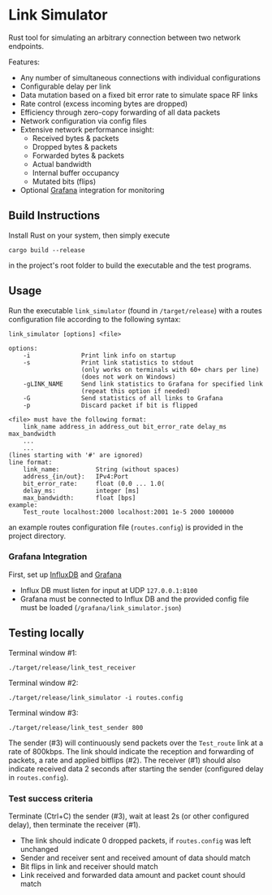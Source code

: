 # Link Simulator

Rust tool for simulating an arbitrary connection between two network endpoints.

Features:

- Any number of simultaneous connections with individual configurations
- Configurable delay per link
- Data mutation based on a fixed bit error rate to simulate space RF links
- Rate control (excess incoming bytes are dropped)
- Efficiency through zero-copy forwarding of all data packets
- Network configuration via config files
- Extensive network performance insight:
    * Received bytes & packets
    * Dropped bytes & packets
    * Forwarded bytes & packets
    * Actual bandwidth
    * Internal buffer occupancy
    * Mutated bits (flips)
- Optional [Grafana](https://grafana.com/) integration for monitoring

## Build Instructions

Install Rust on your system, then simply execute

```
cargo build --release
```

in the project's root folder to build the executable and the test programs.

## Usage

Run the executable `link_simulator` (found in `/target/release`) with a routes
configuration file according to the following syntax:


```
link_simulator [options] <file>

options:
    -i              Print link info on startup
    -s              Print link statistics to stdout
					(only works on terminals with 60+ chars per line)
					(does not work on Windows)
    -gLINK_NAME     Send link statistics to Grafana for specified link
                    (repeat this option if needed)
    -G              Send statistics of all links to Grafana
    -p              Discard packet if bit is flipped

<file> must have the following format:
    link_name address_in address_out bit_error_rate delay_ms max_bandwidth
    ...
    ...
(lines starting with '#' are ignored)
line format:
    link_name:          String (without spaces)
    address_{in/out}:   IPv4:Port
    bit_error_rate:     float (0.0 ... 1.0(
    delay_ms:           integer [ms]
    max_bandwidth:      float [bps]
example:
    Test_route localhost:2000 localhost:2001 1e-5 2000 1000000
```

an example routes configuration file (`routes.config`) is provided in the
project directory.

### Grafana Integration

First, set up [InfluxDB](https://www.influxdata.com/) and [Grafana](https://grafana.com/)
- Influx DB must listen for input at UDP `127.0.0.1:8100`
- Grafana must be connected to Influx DB and the provided config file must be loaded (`/grafana/link_simulator.json`)

## Testing locally

Terminal window #1:

```
./target/release/link_test_receiver
```

Terminal window #2:

```
./target/release/link_simulator -i routes.config
```

Terminal window #3:

```
./target/release/link_test_sender 800
```

The sender (#3) will continuously send packets over the `Test_route` link
at a rate of 800kbps. The link should indicate the reception and forwarding of
packets, a rate and applied bitflips (#2).
The receiver (#1) should also indicate received data 2 seconds after starting
the sender (configured delay in `routes.config`).

### Test success criteria

Terminate (Ctrl+C) the sender (#3), wait at least 2s (or other configured delay),
then terminate the receiver (#1).
- The link should indicate 0 dropped packets, if `routes.config` was left
unchanged
- Sender and receiver sent and received amount of data should match
- Bit flips in link and receiver should match
- Link received and forwarded data amount and packet count should match

